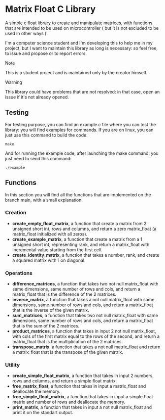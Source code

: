 # **Matrix Float C Library**

A simple c float library to create and manipulate matrices, with functions that are intended to be used on 
microcontroller ( but it is not excluded to be used in other ways ). 

I'm a computer science student and I'm developing this to help me in my project, but I want to maintain this 
library as long is necessary: so feel free, to issue and propose or to report errors.

> [!NOTE]
> This is a student project and is maintained only by the creator himself.

> [!WARNING]
> This library could have problems that are not resolved: in that case, open an issue if it's not already opened.


## Testing

For testing purpose, you can find an example.c file where you can test the library: you will find examples for commands. If you are on linux, you can just use this command to build the code:
```
make
```
And for running the example code, after launching the make command, you just need to send this command:
```
./example
```


## Functions 

In this section you will find all the functions that are implemented on the branch main, with a small explanation.

### Creation
- **create_empty_float_matrix**, a function that create a matrix from 2 unsigned short int, rows and columns, and return a zero matrix_float (a matrix_float initialized with all zeros).
- **create_example_matrix**, a function that create a matrix from a 1 unsigned short int, representing rank, and return a matrix_float with incremental value starting from the first cell.
- **create_identity_matrix**, a function that takes a number, rank, and create a squared matrix with 1 on diagonal.

### Operations
- **difference_matrices**, a function that takes two not null matrix_float with same dimensions, same number of rows and cols, and return a matrix_float that is the difference of the 2 matrices.
- **inverse_matrix**, a function that takes a not null matrix_float with same dimensions, same number of rows and cols, and return a matrix_float that is the inverse of the given matrix.
- **sum_matrices**, a function that takes two not null matrix_float with same dimensions, same number of rows and cols, and return a matrix_float that is the sum of the 2 matrices.
- **product_matrices**, a function that takes in input 2 not null matrix_float, with cols of the first matrix equal to the rows of the second, and return a matrix_float that is the multiplication of the 2 matrices.
- **transpose_matrix**, a function that takes a not null matrix_float and return a matrix_float that is the transpose of the given matrix.


### Utility
- **create_simple_float_matrix**, a function that takes in input 2 numbers, rows and columns, and return a simple float matrix.
- **free_matrix_float**, a function that takes in input a matrix_float and deallocate the memory.
- **free_simple_float_matrix**, a function that takes in input a simple float matrix and number of rows and deallocate the memory.
- **print_matrix**, a function that takes in input a not null matrix_float and print it on the standart output.
